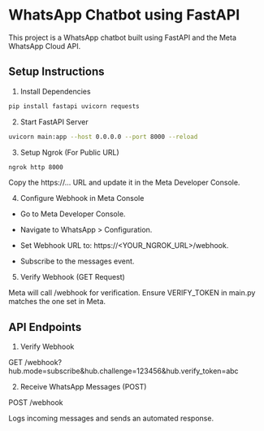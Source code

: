 # WhatsApp Chatbot using FastAPI

This project is a WhatsApp chatbot built using FastAPI and the Meta WhatsApp Cloud API.

## Setup Instructions

1. Install Dependencies
```bash
pip install fastapi uvicorn requests
```

2. Start FastAPI Server
```bash
uvicorn main:app --host 0.0.0.0 --port 8000 --reload
```

3. Setup Ngrok (For Public URL)
```bash
ngrok http 8000
```
Copy the https://... URL and update it in the Meta Developer Console.

4. Configure Webhook in Meta Console

 - Go to Meta Developer Console.

 - Navigate to WhatsApp > Configuration.

 - Set Webhook URL to: https://<YOUR_NGROK_URL>/webhook.

 - Subscribe to the messages event.

5. Verify Webhook (GET Request)

Meta will call /webhook for verification. Ensure VERIFY_TOKEN in main.py matches the one set in Meta.

## API Endpoints

1. Verify Webhook

GET /webhook?hub.mode=subscribe&hub.challenge=123456&hub.verify_token=abc

2. Receive WhatsApp Messages (POST)

POST /webhook

Logs incoming messages and sends an automated response.
